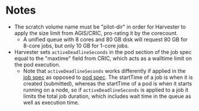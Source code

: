 # Notes
- The scratch volume name must be "pilot-dir" in order for Harvester to apply the size limit from AGIS/CRIC, pro-rating it by the corecount. 
  - A unified queue with 8 cores and 80 GB disk will request 80 GB for 8-core jobs, but only 10 GB for 1-core jobs. 
- Harvester sets `activeDeadlineSeconds` in the pod section of the job spec equal to the "maxtime" field from CRIC, which acts as a walltime limit on the pod execution.
  - Note that `activeDeadlineSeconds` works differently if applied in the [job spec](https://kubernetes.io/docs/reference/kubernetes-api/workload-resources/job-v1/#lifecycle) as opposed to [pod spec](https://kubernetes.io/docs/reference/kubernetes-api/workload-resources/pod-v1/#lifecycle). The startTime of a job is when it is created (submitted), whereas the startTime of a pod is when it starts running on a node, so if `activeDeadlineSeconds` is applied to a job it limits the total job duration, which includes wait time in the queue as well as execution time.
